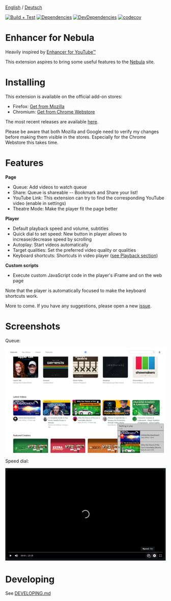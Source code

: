 [English](README.md) / [Deutsch](README.DE.md)

[![Build + Test](https://github.com/cpiber/NebulaEnhance/actions/workflows/node.js.yml/badge.svg)](https://github.com/cpiber/NebulaEnhance/actions/workflows/node.js.yml)
[![Dependencies](https://status.david-dm.org/gh/cpiber/NebulaEnhance.svg)](https://david-dm.org/cpiber/NebulaEnhance)
[![DevDependencies](https://status.david-dm.org/gh/cpiber/NebulaEnhance.svg?type=dev)](https://david-dm.org/cpiber/NebulaEnhance?type=dev)
[![codecov](https://codecov.io/gh/cpiber/NebulaEnhance/branch/master/graph/badge.svg?token=k09ukOWzD4)](https://codecov.io/gh/cpiber/NebulaEnhance)


# Enhancer for Nebula

Heavily inspired by [Enhancer for YouTube&trade;](https://www.mrfdev.com/enhancer-for-youtube)

This extension aspires to bring some useful features to the [Nebula](https://watchnebula.com) site.



# Installing

This extension is available on the official add-on stores:

- Firefox: [Get from Mozilla](https://addons.mozilla.org/en-US/firefox/addon/enhancer-for-nebula/)
- Chromium: [Get from Chrome Webstore](https://chrome.google.com/webstore/detail/enhancer-for-nebula/niaholaehmipmbpoagjmdlocnhakeonl?hl=de)

The most recent releases are available [here](https://github.com/cpiber/NebulaEnhance/releases).

Please be aware that both Mozilla and Google need to verify my changes before making them visible in the stores. Especially for the Chrome Webstore this takes time.


# Features

**Page**
- Queue: Add videos to watch queue
- Share: Queue is shareable -- Bookmark and Share your list!
- YouTube Link: This extension can try to find the corresponding YouTube video (enable in settings)
- Theatre Mode: Make the player fit the page better

**Player**
- Default playback speed and volume, subtitles
- Quick dial to set speed: New button in player allows to increase/decrease speed by scrolling
- Autoplay: Start videos automatically
- Target qualities: Set the preferred video quality or qualities
- Keyboard shortcuts: Shortcuts in video player ([see Playback section](https://www.mrfdev.com/youtube-keyboard-shortcuts))

**Custom scripts**
- Execute custom JavaScript code in the player's iFrame and on the web page

Note that the player is automatically focused to make the keyboard shortcuts work.

More to come. If you have any suggestions, please open a new [issue](https://github.com/cpiber/NebulaEnhance/issues).


# Screenshots

Queue:

![Queue / Watch list.](static/Screenshot3.png)

Speed dial:

![Speed dial. Scroll to change speed.](static/Screenshot1.png)


# Developing

See [DEVELOPING.md](DEVELOPING.md)
